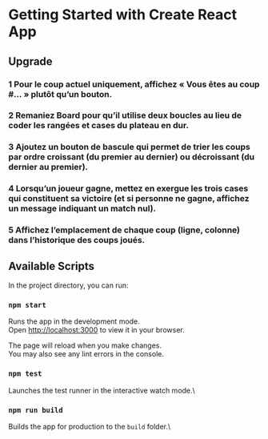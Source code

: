 # Getting Started with Create React App

## Upgrade 

### 1 Pour le coup actuel uniquement, affichez « Vous êtes au coup #… » plutôt qu’un bouton.

### 2 Remaniez Board pour qu’il utilise deux boucles au lieu de coder les rangées et cases du plateau en dur.

### 3 Ajoutez un bouton de bascule qui permet de trier les coups par ordre croissant (du premier au dernier) ou décroissant (du dernier au premier).

### 4 Lorsqu’un joueur gagne, mettez en exergue les trois cases qui constituent sa victoire (et si personne ne gagne, affichez un message indiquant un match nul).

### 5 Affichez l’emplacement de chaque coup (ligne, colonne) dans l’historique des coups joués.

## Available Scripts

In the project directory, you can run:

### `npm start`

Runs the app in the development mode.\
Open [http://localhost:3000](http://localhost:3000) to view it in your browser.

The page will reload when you make changes.\
You may also see any lint errors in the console.

### `npm test`

Launches the test runner in the interactive watch mode.\

### `npm run build`

Builds the app for production to the `build` folder.\


